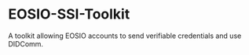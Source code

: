 # EOSIO-SSI-Toolkit
A toolkit allowing EOSIO accounts to send verifiable credentials and use DIDComm.

